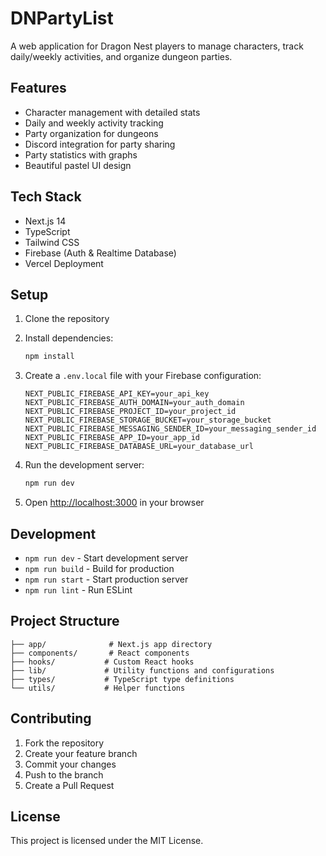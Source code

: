 # DNPartyList

A web application for Dragon Nest players to manage characters, track daily/weekly activities, and organize dungeon parties.

## Features

- Character management with detailed stats
- Daily and weekly activity tracking
- Party organization for dungeons
- Discord integration for party sharing
- Party statistics with graphs
- Beautiful pastel UI design

## Tech Stack

- Next.js 14
- TypeScript
- Tailwind CSS
- Firebase (Auth & Realtime Database)
- Vercel Deployment

## Setup

1. Clone the repository
2. Install dependencies:
   ```bash
   npm install
   ```

3. Create a `.env.local` file with your Firebase configuration:
   ```
   NEXT_PUBLIC_FIREBASE_API_KEY=your_api_key
   NEXT_PUBLIC_FIREBASE_AUTH_DOMAIN=your_auth_domain
   NEXT_PUBLIC_FIREBASE_PROJECT_ID=your_project_id
   NEXT_PUBLIC_FIREBASE_STORAGE_BUCKET=your_storage_bucket
   NEXT_PUBLIC_FIREBASE_MESSAGING_SENDER_ID=your_messaging_sender_id
   NEXT_PUBLIC_FIREBASE_APP_ID=your_app_id
   NEXT_PUBLIC_FIREBASE_DATABASE_URL=your_database_url
   ```

4. Run the development server:
   ```bash
   npm run dev
   ```

5. Open [http://localhost:3000](http://localhost:3000) in your browser

## Development

- `npm run dev` - Start development server
- `npm run build` - Build for production
- `npm run start` - Start production server
- `npm run lint` - Run ESLint

## Project Structure

```
├── app/              # Next.js app directory
├── components/       # React components
├── hooks/           # Custom React hooks
├── lib/             # Utility functions and configurations
├── types/           # TypeScript type definitions
└── utils/           # Helper functions
```

## Contributing

1. Fork the repository
2. Create your feature branch
3. Commit your changes
4. Push to the branch
5. Create a Pull Request

## License

This project is licensed under the MIT License. 